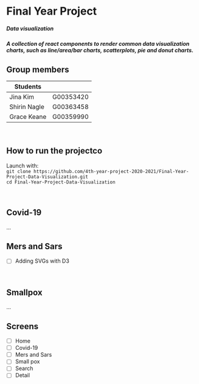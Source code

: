 # Final Year Project 

##### Data visualization 
##### A collection of react components to render common data visualization charts, such as line/area/bar charts, scatterplots, pie and donut charts.

## Group members
|    Students   |   |
| ------------- |:-:|
|    Jina Kim   | G00353420 | 
|  Shirin Nagle | G00363458 | 
|  Grace Keane  | G00359990 | 

<br>

## How to run the projectco
Launch with:
<br>
`git clone https://github.com/4th-year-project-2020-2021/Final-Year-Project-Data-Visualization.git`
<br>
`cd Final-Year-Project-Data-Visualization`

<br>

## Covid-19
...

## Mers and Sars
- [ ] Adding SVGs with D3


<br>

## Smallpox
...

## Screens

- [ ] Home
- [ ] Covid-19
- [ ] Mers and Sars
- [ ] Small pox
- [ ] Search
- [ ] Detail